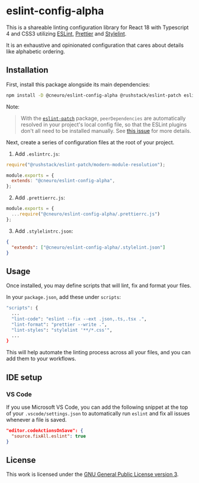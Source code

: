 # eslint-config-alpha

This is a shareable linting configuration library for React 18 with Typescript 4 and CSS3 utilizing [ESLint](https://eslint.org/), [Prettier](https://prettier.io/) and [Stylelint](https://stylelint.io/).

It is an exhaustive and opinionated configuration that cares about details like alphabetic ordering.

## Installation

First, install this package alongside its main dependencies:

```sh
npm install -D @cneuro/eslint-config-alpha @rushstack/eslint-patch eslint prettier stylelint
```

Note:

> With the [`eslint-patch`](https://github.com/microsoft/rushstack/tree/main/eslint/eslint-patch) package, `peerDependencies` are automatically resolved in your project's local config file, so that the ESLint plugins don't all need to be installed manually.
See [this issue](https://github.com/eslint/eslint/issues/3458) for more details.

Next, create a series of configuration files at the root of your project.

1. Add `.eslintrc.js`:

```js
require("@rushstack/eslint-patch/modern-module-resolution");

module.exports = {
  extends: "@cneuro/eslint-config-alpha",
};
```

2. Add `.prettierrc.js`:

```js
module.exports = {
  ...require("@cneuro/eslint-config-alpha/.prettierrc.js")
};
```

3. Add `.stylelintrc.json`:

```json
{
  "extends": ["@cneuro/eslint-config-alpha/.stylelint.json"]
}
```

## Usage

Once installed, you may define scripts that will lint, fix and format your files.

In your `package.json`, add these under `scripts`:

```sh
"scripts": {
  ...
  "lint-code": "eslint --fix --ext .json,.ts,.tsx .",
  "lint-format": "prettier --write .",
  "lint-styles": "stylelint '**/*.css'",
  ...
}
```

This will help automate the linting process across all your files, and you can add them to your workflows.

## IDE setup

### VS Code

If you use Microsoft VS Code, you can add the following snippet at the top of your `.vscode/settings.json` to automatically run `eslint` and fix all issues whenever a file is saved.

```json
"editor.codeActionsOnSave": {
  "source.fixAll.eslint": true
}
```

## License

This work is licensed under the [GNU General Public License version 3](https://www.gnu.org/licenses/gpl-3.0.en.html).
